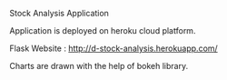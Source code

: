 Stock Analysis Application

Application is deployed on heroku cloud platform.

Flask Website : http://d-stock-analysis.herokuapp.com/

Charts are drawn with the help of bokeh library.
